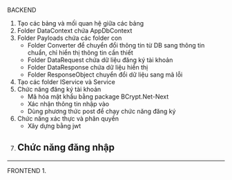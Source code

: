 BACKEND
1. Tạo các bảng và mối quan hệ giữa các bảng
2. Folder DataContext chứa AppDbContext
3. Folder Payloads chứa các folder con
   - Folder Converter để chuyển đổi thông tin từ DB sang thông tin chuẩn, chỉ hiển thị thông tin cần thiết
   - Folder DataRequest chứa dữ liệu đăng ký tài khoản
   - Folder DataResponse chứa dữ liệu hiển thị
   - Folder ResponseObject chuyển đổi dữ liệu sang mã lỗi
4. Tạo các folder IService và Service
5. Chức năng đăng ký tài khoản
   - Mã hóa mật khẩu bằng package BCrypt.Net-Next
   - Xác nhận thông tin nhập vào
   - Dùng phương thức post để chạy chức năng đăng ký
6. Chức năng xác thực và phân quyền
   - Xây dựng bằng jwt
7. Chức năng đăng nhập
   - 
------------------------------------------------------------------------------------------------------------
FRONTEND
1.
